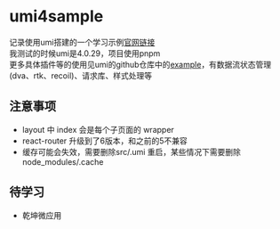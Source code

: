 # umi4sample

记录使用umi搭建的一个学习示例[官网链接](https://umijs.org/docs/tutorials/getting-started)  
我测试的时候umi是4.0.29，项目使用pnpm  
更多具体插件等的使用见umi的github仓库中的[example](https://github.com/umijs/umi/tree/master/examples)，有数据流状态管理(dva、rtk、recoil)、请求库、样式处理等

## 注意事项

- layout 中 index 会是每个子页面的 wrapper
- react-router 升级到了6版本，和之前的5不兼容
- 缓存可能会失效，需要删除src/.umi 重启，某些情况下需要删除node_modules/.cache

## 待学习

- 乾坤微应用
